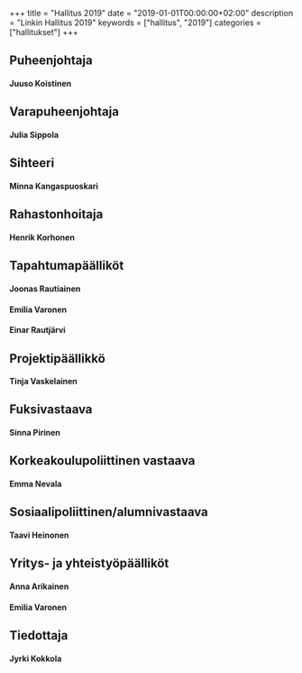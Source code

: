 +++
title = "Hallitus 2019"
date = "2019-01-01T00:00:00+02:00"
description = "Linkin Hallitus 2019"
keywords = ["hallitus", "2019"]
categories = ["hallitukset"]
+++

## Puheenjohtaja
#### Juuso Koistinen

## Varapuheenjohtaja
#### Julia Sippola

## Sihteeri
#### Minna Kangaspuoskari

## Rahastonhoitaja
#### Henrik Korhonen

## Tapahtumapäälliköt
#### Joonas Rautiainen
#### Emilia Varonen
#### Einar Rautjärvi

## Projektipäällikkö
#### Tinja Vaskelainen

## Fuksivastaava
#### Sinna Pirinen

## Korkeakoulupoliittinen vastaava
#### Emma Nevala

## Sosiaalipoliittinen/alumnivastaava
#### Taavi Heinonen

## Yritys- ja yhteistyöpäälliköt
#### Anna Arikainen
#### Emilia Varonen

## Tiedottaja
#### Jyrki Kokkola
